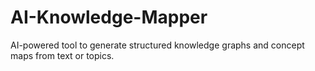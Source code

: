 # AI-Knowledge-Mapper
AI-powered tool to generate structured knowledge graphs and concept maps from text or topics.
